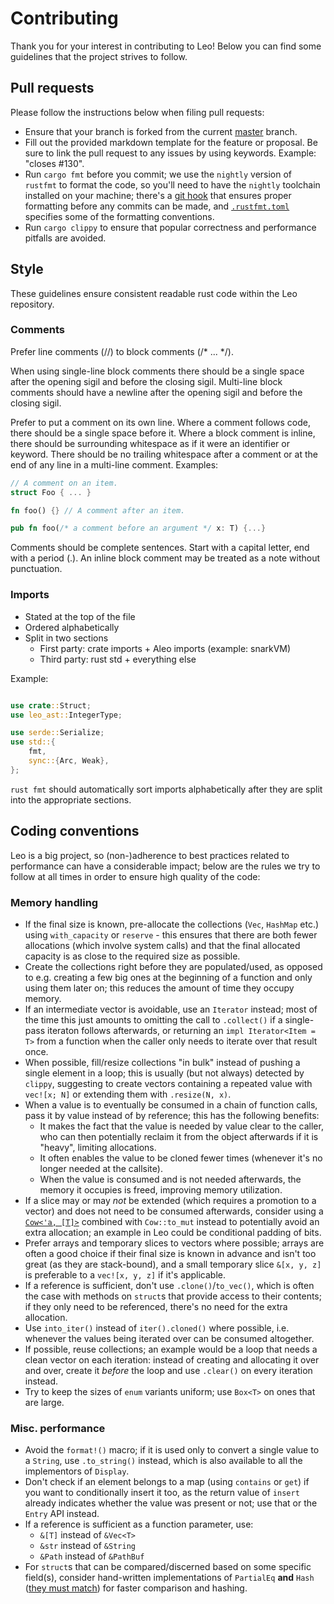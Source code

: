 # Contributing

Thank you for your interest in contributing to Leo! Below you can find some guidelines that the project strives to follow.

## Pull requests

Please follow the instructions below when filing pull requests:

- Ensure that your branch is forked from the current [master](https://github.com/AleoHQ/leo/tree/master) branch.
- Fill out the provided markdown template for the feature or proposal. Be sure to link the pull request to any issues by using keywords. Example: "closes #130".
- Run `cargo fmt` before you commit; we use the `nightly` version of `rustfmt` to format the code, so you'll need to have the `nightly` toolchain installed on your machine; there's a [git hook](https://git-scm.com/docs/githooks) that ensures proper formatting before any commits can be made, and [`.rustfmt.toml`](https://github.com/AleoHQ/Leo/blob/master/.rustfmt.toml) specifies some of the formatting conventions.
- Run `cargo clippy` to ensure that popular correctness and performance pitfalls are avoided.

## Style

These guidelines ensure consistent readable rust code within the Leo repository.

### Comments

Prefer line comments (//) to block comments (/* ... */).

When using single-line block comments there should be a single space after the opening sigil and before the closing sigil. Multi-line block comments should have a newline after the opening sigil and before the closing sigil.

Prefer to put a comment on its own line. Where a comment follows code, there should be a single space before it. Where a block comment is inline, there should be surrounding whitespace as if it were an identifier or keyword. There should be no trailing whitespace after a comment or at the end of any line in a multi-line comment. Examples:

```rust
// A comment on an item.
struct Foo { ... }

fn foo() {} // A comment after an item.

pub fn foo(/* a comment before an argument */ x: T) {...}
```

Comments should be complete sentences. Start with a capital letter, end with a period (.). An inline block comment may be treated as a note without punctuation.

### Imports

* Stated at the top of the file
* Ordered alphabetically
* Split in two sections
    * First party: crate imports + Aleo imports (example: snarkVM)
    * Third party: rust std + everything else

Example:
```rust

use crate::Struct;
use leo_ast::IntegerType;

use serde::Serialize;
use std::{
    fmt,
    sync::{Arc, Weak},
};
```

`rust fmt` should automatically sort imports alphabetically after they are split into the appropriate sections.

## Coding conventions

Leo is a big project, so (non-)adherence to best practices related to performance can have a considerable impact; below are the rules we try to follow at all times in order to ensure high quality of the code:

### Memory handling
- If the final size is known, pre-allocate the collections (`Vec`, `HashMap` etc.) using `with_capacity` or `reserve` - this ensures that there are both fewer allocations (which involve system calls) and that the final allocated capacity is as close to the required size as possible.
- Create the collections right before they are populated/used, as opposed to e.g. creating a few big ones at the beginning of a function and only using them later on; this reduces the amount of time they occupy memory.
- If an intermediate vector is avoidable, use an `Iterator` instead; most of the time this just amounts to omitting the call to `.collect()` if a single-pass iteraton follows afterwards, or returning an `impl Iterator<Item = T>` from a function when the caller only needs to iterate over that result once.
- When possible, fill/resize collections "in bulk" instead of pushing a single element in a loop; this is usually (but not always) detected by `clippy`, suggesting to create vectors containing a repeated value with `vec![x; N]` or extending them with `.resize(N, x)`.
- When a value is to eventually be consumed in a chain of function calls, pass it by value instead of by reference; this has the following benefits:
  * It makes the fact that the value is needed by value clear to the caller, who can then potentially reclaim it from the object afterwards if it is "heavy", limiting allocations.
  * It often enables the value to be cloned fewer times (whenever it's no longer needed at the callsite).
  * When the value is consumed and is not needed afterwards, the memory it occupies is freed, improving memory utilization.
- If a slice may or may _not_ be extended (which requires a promotion to a vector) and does not need to be consumed afterwards, consider using a [`Cow<'a, [T]>`](https://doc.rust-lang.org/std/borrow/enum.Cow.html) combined with `Cow::to_mut` instead to potentially avoid an extra allocation; an example in Leo could be conditional padding of bits.
- Prefer arrays and temporary slices to vectors where possible; arrays are often a good choice if their final size is known in advance and isn't too great (as they are stack-bound), and a small temporary slice `&[x, y, z]` is preferable to a `vec![x, y, z]` if it's applicable.
- If a reference is sufficient, don't use `.clone()`/`to_vec()`, which is often the case with methods on `struct`s that provide access to their contents; if they only need to be referenced, there's no need for the extra allocation.
- Use `into_iter()` instead of `iter().cloned()` where possible, i.e. whenever the values being iterated over can be consumed altogether.
- If possible, reuse collections; an example would be a loop that needs a clean vector on each iteration: instead of creating and allocating it over and over, create it _before_ the loop and use `.clear()` on every iteration instead.
- Try to keep the sizes of `enum` variants uniform; use `Box<T>` on ones that are large.

### Misc. performance

- Avoid the `format!()` macro; if it is used only to convert a single value to a `String`, use `.to_string()` instead, which is also available to all the implementors of `Display`.
- Don't check if an element belongs to a map (using `contains` or `get`) if you want to conditionally insert it too, as the return value of `insert` already indicates whether the value was present or not; use that or the `Entry` API instead.
- If a reference is sufficient as a function parameter, use:
  * `&[T]` instead of `&Vec<T>`
  * `&str` instead of `&String`
  * `&Path` instead of `&PathBuf`
- For `struct`s that can be compared/discerned based on some specific field(s), consider hand-written implementations of `PartialEq` **and** `Hash` ([they must match](https://doc.rust-lang.org/std/hash/trait.Hash.html#hash-and-eq)) for faster comparison and hashing.
